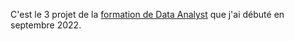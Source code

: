 C'est le 3 projet de la [formation de Data Analyst](https://github.com/GaryMauger/formation_data_analyst) que j'ai débuté en septembre 2022.
